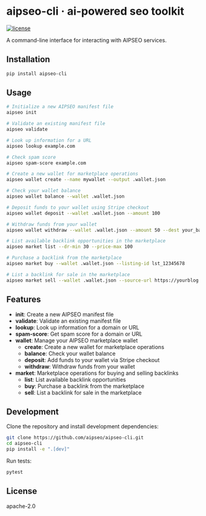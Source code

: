 # aipseo-cli · ai-powered seo toolkit

[![license](https://img.shields.io/github/license/aipseo/aipseo-cli)](license)

A command-line interface for interacting with AIPSEO services.

## Installation

```bash
pip install aipseo-cli
```

## Usage

```bash
# Initialize a new AIPSEO manifest file
aipseo init

# Validate an existing manifest file
aipseo validate

# Look up information for a URL
aipseo lookup example.com

# Check spam score
aipseo spam-score example.com

# Create a new wallet for marketplace operations
aipseo wallet create --name mywallet --output .wallet.json

# Check your wallet balance
aipseo wallet balance --wallet .wallet.json

# Deposit funds to your wallet using Stripe checkout
aipseo wallet deposit --wallet .wallet.json --amount 100

# Withdraw funds from your wallet
aipseo wallet withdraw --wallet .wallet.json --amount 50 --dest your_bank_account

# List available backlink opportunities in the marketplace
aipseo market list --dr-min 30 --price-max 100

# Purchase a backlink from the marketplace
aipseo market buy --wallet .wallet.json --listing-id lst_12345678

# List a backlink for sale in the marketplace
aipseo market sell --wallet .wallet.json --source-url https://yourblog.com/post --target-url https://target.com --price 75 --anchor "useful resource"
```

## Features

- **init**: Create a new AIPSEO manifest file
- **validate**: Validate an existing manifest file
- **lookup**: Look up information for a domain or URL
- **spam-score**: Get spam score for a domain or URL
- **wallet**: Manage your AIPSEO marketplace wallet
  - **create**: Create a new wallet for marketplace operations
  - **balance**: Check your wallet balance
  - **deposit**: Add funds to your wallet via Stripe checkout
  - **withdraw**: Withdraw funds from your wallet
- **market**: Marketplace operations for buying and selling backlinks
  - **list**: List available backlink opportunities
  - **buy**: Purchase a backlink from the marketplace
  - **sell**: List a backlink for sale in the marketplace

## Development

Clone the repository and install development dependencies:

```bash
git clone https://github.com/aipseo/aipseo-cli.git
cd aipseo-cli
pip install -e ".[dev]"
```

Run tests:

```bash
pytest
```

## License

apache-2.0